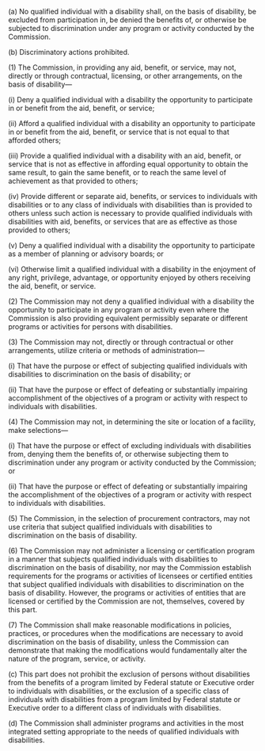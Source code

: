 (a) No qualified individual with a disability shall, on the basis of disability, be excluded from participation in, be denied the benefits of, or otherwise be subjected to discrimination under any program or activity conducted by the Commission.

(b) Discriminatory actions prohibited.

(1) The Commission, in providing any aid, benefit, or service, may not, directly or through contractual, licensing, or other arrangements, on the basis of disability—

(i) Deny a qualified individual with a disability the opportunity to participate in or benefit from the aid, benefit, or service;

(ii) Afford a qualified individual with a disability an opportunity to participate in or benefit from the aid, benefit, or service that is not equal to that afforded others;

(iii) Provide a qualified individual with a disability with an aid, benefit, or service that is not as effective in affording equal opportunity to obtain the same result, to gain the same benefit, or to reach the same level of achievement as that provided to others;

(iv) Provide different or separate aid, benefits, or services to individuals with disabilities or to any class of individuals with disabilities than is provided to others unless such action is necessary to provide qualified individuals with disabilities with aid, benefits, or services that are as effective as those provided to others;

(v) Deny a qualified individual with a disability the opportunity to participate as a member of planning or advisory boards; or

(vi) Otherwise limit a qualified individual with a disability in the enjoyment of any right, privilege, advantage, or opportunity enjoyed by others receiving the aid, benefit, or service.

(2) The Commission may not deny a qualified individual with a disability the opportunity to participate in any program or activity even where the Commission is also providing equivalent permissibly separate or different programs or activities for persons with disabilities.

(3) The Commission may not, directly or through contractual or other arrangements, utilize criteria or methods of administration—

(i) That have the purpose or effect of subjecting qualified individuals with disabilities to discrimination on the basis of disability; or

(ii) That have the purpose or effect of defeating or substantially impairing accomplishment of the objectives of a program or activity with respect to individuals with disabilities.

(4) The Commission may not, in determining the site or location of a facility, make selections—

(i) That have the purpose or effect of excluding individuals with disabilities from, denying them the benefits of, or otherwise subjecting them to discrimination under any program or activity conducted by the Commission; or

(ii) That have the purpose or effect of defeating or substantially impairing the accomplishment of the objectives of a program or activity with respect to individuals with disabilities.

(5) The Commission, in the selection of procurement contractors, may not use criteria that subject qualified individuals with disabilities to discrimination on the basis of disability.

(6) The Commission may not administer a licensing or certification program in a manner that subjects qualified individuals with disabilities to discrimination on the basis of disability, nor may the Commission establish requirements for the programs or activities of licensees or certified entities that subject qualified individuals with disabilities to discrimination on the basis of disability. However, the programs or activities of entities that are licensed or certified by the Commission are not, themselves, covered by this part.

(7) The Commission shall make reasonable modifications in policies, practices, or procedures when the modifications are necessary to avoid discrimination on the basis of disability, unless the Commission can demonstrate that making the modifications would fundamentally alter the nature of the program, service, or activity.

(c) This part does not prohibit the exclusion of persons without disabilities from the benefits of a program limited by Federal statute or Executive order to individuals with disabilities, or the exclusion of a specific class of individuals with disabilities from a program limited by Federal statute or Executive order to a different class of individuals with disabilities.

(d) The Commission shall administer programs and activities in the most integrated setting appropriate to the needs of qualified individuals with disabilities.

